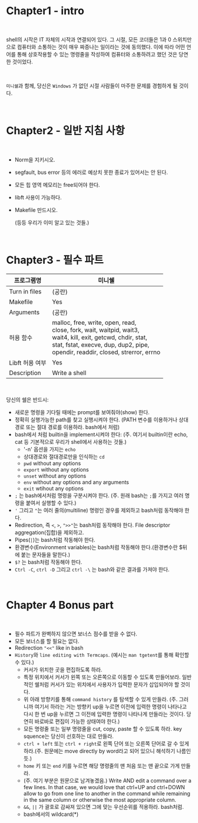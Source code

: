 # Chapter1 - intro



<br>



shell의 시작은 IT 자체의 시작과 연결되어 있다. 그 시절, 모든 코더들은 1과 0 스위치만으로 컴퓨터와 소통하는 것이 매우 짜증나는 일이라는 것에 동의했다. 이에 따라 어떤 언어를 통해 상호작용할 수 있는 명령줄을 작성하여 컴퓨터와 소통하려고 했던 것은 당연한 것이었다. 



<br>



`미니쉘`과 함께, 당신은 `Windows` 가 없던 시절 사람들이 마주한 문제를 경험하게 될 것이다.



<br>



# Chapter2 - 일반 지침 사항



<br>



- Norm을 지키시오.

- segfault, bus error 등의 에러로 예상치 못한 종료가 있어서는 안 된다.

- 모든 힙 영역 메모리는 free되어야 한다.

- libft 사용이 가능하다.

- Makefile 만드시오.

  (등등 우리가 이미 알고 있는 것들.)



<br>



# Chapter3 - 필수 파트

| 프로그램명      | 미니쉘                                                       |
| --------------- | ------------------------------------------------------------ |
| Turn in files   | (공란)                                                       |
| Makefile        | Yes                                                          |
| Arguments       | (공란)                                                       |
| 허용 함수       | malloc, free, write, open, read,<br />close, fork, wait, waitpid, wait3,<br />wait4, kill, exit, getcwd, chdir, stat, <br />stat, fstat, execve, dup, dup2, pipe,<br />opendir, readdir, closed, strerror, errno |
| Libft 허용 여부 | Yes                                                          |
| Description     | Write a shell                                                |



<br>



당신의 쉘은 반드시:

- 새로운 명령을 기다릴 때에는 prompt를 보여줘야(show) 한다.
- 정확히 실행가능한 path를 찾고 실행시켜야 한다. (PATH 변수를 이용하거나 상대 경로 또는 절대 경로를 이용하라. bash에서 처럼)
- bash에서 처럼 builtin을 implement시켜야 한다:
  (주. 여기서 builtin이란 echo, cat 등 기본적으로 우리가 shell에서 사용하는 것들.)
  -  '-n' 옵션을 가지는 `echo`
  - 상대경로와 절대경로만을 인식하는 `cd`
  - `pwd` without any options
  - `export` without any options
  - `unset` without any options
  - `env` without any options and any arguments
  - `exit` wtihout any options
- `;` 는 bash에서처럼 명령을 구분시켜야 한다. (주. 원래 bash는 `;`를 가지고 여러 명령을 붙여서 실행할 수 있다.)
- `'` 그리고 `"`는 여러 줄의(multiline) 명령인 경우를 제외하고 bash처럼 동작해야 한다. 
- Redirection, 즉 `<`, `>`, `">>"`는 bash처럼 동작해야 한다. File descriptor aggregation(집합)을 제외하고.
- Pipes(`|`)는 bash처럼 작동해야 한다.
- 환경변수(Environment variables)는 bash처럼 작동해야 한다.(환경변수란 $뒤에 붙는 문자들을 말한다.)
- `$?` 는 bash처럼 작동해야 한다.
- `Ctrl -C`, `ctrl -D` 그리고 `ctrl -\` 는 bash와 같은 결과를 가져야 한다.



<br>



# Chapter 4 Bonus part



<br>



- 필수 파트가 완벽하지 않으면 보너스 점수를 받을 수 없다.
- 모든 보너스를 할 필요는 없다.
- Redirection `"<<"` like in bash
- `History`와 `line editing with Termcaps`. (예시는 `man tgetent`를 통해 확인할 수 있다.)
  - 커서가 위치한 곳을 편집하도록 하라.
  - 특정 위치에서 커서가 왼쪽 또는 오른쪽으로 이동할 수 있도록 만들어보라. 일반적인 쉘처럼 커서가 있는 위치에서 사용자가 입력한 문자가 삽입되어야 할 것이다. 
  - 위 아래 방향키를 통해 `command history` 를 탐색할 수 있게 만들라. (주. 그러니까 여기서 하라는 거는 방향키 up을 누르면 이전에 입력한 명령이 나타나고 다시 한 번 up을 누르면 그 이전에 입력한 명령이 나타나게 만들라는 것이다. 당연히 바로바로 편집이 가능한 상태여야 한다.)
  - 모든 명령줄 또는 일부 명령줄을 cut, copy, paste 할 수 있도록 하라. key squence는 당신이 선호하는 대로 만들라.
  - `ctrl + left` 또는 `ctrl + right`로 왼쪽 단어 또는 오른쪽 단어로 갈 수 있게 하라.(주. 원문에는 move directly by word라고 되어 있으니 해석하기 나름인듯.)
  - `home` 키 또는 `end` 키를 누르면 해당 명령줄의 맨 처음 또는 맨 끝으로 가게 만들라.
  - (주. 여기 부분은 원문으로 남겨놓겠음.) Write AND edit a command over a few lines. In that case, we would love that ctrl+UP and ctrl+DOWN allow to go from one line to another in the command while remaining in the same column or otherwise the most appropriate column.
  - `&&`, `||` 가 괄호로 감싸져 있으면 그에 맞는 우선순위를 적용하라. bash처럼.
  - bash에서의 wildcard(*)

